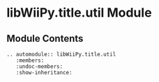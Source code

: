 # libWiiPy.title.util Module

## Module Contents

```{eval-rst}
.. automodule:: libWiiPy.title.util
   :members:
   :undoc-members:
   :show-inheritance:
```
